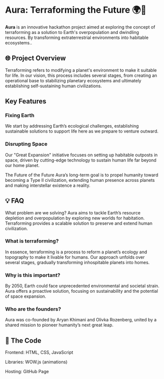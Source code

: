# Aura: Terraforming the Future 🌍🚀
**Aura** is an innovative hackathon project aimed at exploring the concept of terraforming as a solution to Earth's overpopulation and dwindling resources. By transforming extraterrestrial environments into habitable ecosystems..

## 🌐 Project Overview
Terraforming refers to modifying a planet's environment to make it suitable for life. In our vision, this process includes several stages, from creating an operational base to stabilizing planetary ecosystems and ultimately establishing self-sustaining human civilizations.

## Key Features
### Fixing Earth
We start by addressing Earth’s ecological challenges, establishing sustainable solutions to support life here as we prepare to venture outward.

### Disrupting Space
Our "Great Expansion" initiative focuses on setting up habitable outposts in space, driven by cutting-edge technology to sustain human life far beyond our home planet.

The Future of the Future
Aura’s long-term goal is to propel humanity toward becoming a Type II civilization, extending human presence across planets and making interstellar existence a reality.

## 💡 FAQ
What problem are we solving?
Aura aims to tackle Earth’s resource depletion and overpopulation by exploring new worlds for habitation. Terraforming provides a scalable solution to preserve and extend human civilization.

### What is terraforming?
In essence, terraforming is a process to reform a planet’s ecology and topography to make it livable for humans. Our approach unfolds over several stages, gradually transforming inhospitable planets into homes.

### Why is this important?
By 2050, Earth could face unprecedented environmental and societal strain. Aura offers a proactive solution, focusing on sustainability and the potential of space expansion.
### Who are the founders?
Aura was co-founded by Aryan Khimani and Olivka Rozenberg, united by a shared mission to pioneer humanity’s next great leap.

## 🔧 The Code
Frontend: HTML, CSS, JavaScript

Libraries: WOW.js (animations)

Hosting: GitHub Page
